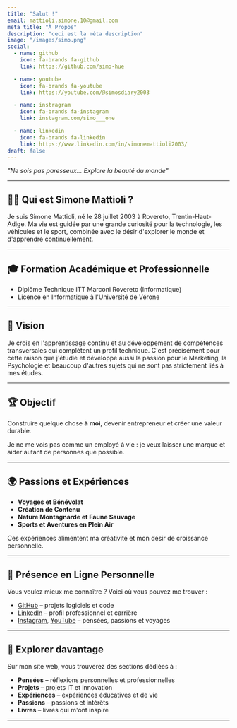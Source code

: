 ```yaml
---
title: "Salut !"
email: mattioli.simone.10@gmail.com
meta_title: "À Propos"
description: "ceci est la méta description"
image: "/images/simo.png"
social:
  - name: github
    icon: fa-brands fa-github
    link: https://github.com/simo-hue

  - name: youtube
    icon: fa-brands fa-youtube
    link: https://youtube.com/@simosdiary2003

  - name: instragram
    icon: fa-brands fa-instagram
    link: instagram.com/simo___one

  - name: linkedin
    icon: fa-brands fa-linkedin
    link: https://www.linkedin.com/in/simonemattioli2003/
draft: false
---
```


*"Ne sois pas paresseux... Explore la beauté du monde"*

---

## 👨‍💻 Qui est Simone Mattioli ?

Je suis Simone Mattioli, né le 28 juillet 2003 à Rovereto, Trentin-Haut-Adige.
Ma vie est guidée par une grande curiosité pour la technologie, les véhicules et le sport, combinée avec le désir d'explorer le monde et d'apprendre continuellement.

---

## 🎓 Formation Académique et Professionnelle

- Diplôme Technique ITT Marconi Rovereto (Informatique)
- Licence en Informatique à l'Université de Vérone

---

## 🚀 Vision

Je crois en l'apprentissage continu et au développement de compétences transversales qui complètent un profil technique.
C'est précisément pour cette raison que j'étudie et développe aussi la passion pour le Marketing, la Psychologie et beaucoup d'autres sujets qui ne sont pas strictement liés à mes études.

---

## 🏆 Objectif
Construire quelque chose **à moi**, devenir entrepreneur et créer une valeur durable.

Je ne me vois pas comme un employé à vie : je veux laisser une marque et aider autant de personnes que possible.

---

## 🌍 Passions et Expériences

- **Voyages et Bénévolat**
- **Création de Contenu**
- **Nature Montagnarde et Faune Sauvage**
- **Sports et Aventures en Plein Air**

Ces expériences alimentent ma créativité et mon désir de croissance personnelle.

---

## 📱 Présence en Ligne Personnelle

Vous voulez mieux me connaître ? Voici où vous pouvez me trouver :

- [GitHub](https://github.com/simo-hue) – projets logiciels et code
- [LinkedIn](https://www.linkedin.com/in/simonemattioli2003/) – profil professionnel et carrière
- [Instagram](https://www.instagram.com/simo___one/), [YouTube](https://youtube.com/@simosdiary2003) – pensées, passions et voyages

---

## 🔎 Explorer davantage

Sur mon site web, vous trouverez des sections dédiées à :

- **Pensées** – réflexions personnelles et professionnelles
- **Projets** – projets IT et innovation
- **Expériences** – expériences éducatives et de vie
- **Passions** – passions et intérêts
- **Livres** – livres qui m'ont inspiré

---